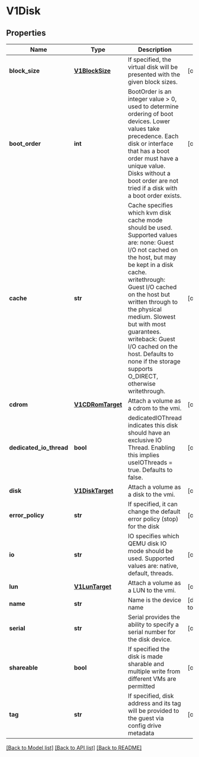 # V1Disk

## Properties
Name | Type | Description | Notes
------------ | ------------- | ------------- | -------------
**block_size** | [**V1BlockSize**](V1BlockSize.md) | If specified, the virtual disk will be presented with the given block sizes. | [optional] 
**boot_order** | **int** | BootOrder is an integer value &gt; 0, used to determine ordering of boot devices. Lower values take precedence. Each disk or interface that has a boot order must have a unique value. Disks without a boot order are not tried if a disk with a boot order exists. | [optional] 
**cache** | **str** | Cache specifies which kvm disk cache mode should be used. Supported values are: none: Guest I/O not cached on the host, but may be kept in a disk cache. writethrough: Guest I/O cached on the host but written through to the physical medium. Slowest but with most guarantees. writeback: Guest I/O cached on the host. Defaults to none if the storage supports O_DIRECT, otherwise writethrough. | [optional] 
**cdrom** | [**V1CDRomTarget**](V1CDRomTarget.md) | Attach a volume as a cdrom to the vmi. | [optional] 
**dedicated_io_thread** | **bool** | dedicatedIOThread indicates this disk should have an exclusive IO Thread. Enabling this implies useIOThreads &#x3D; true. Defaults to false. | [optional] 
**disk** | [**V1DiskTarget**](V1DiskTarget.md) | Attach a volume as a disk to the vmi. | [optional] 
**error_policy** | **str** | If specified, it can change the default error policy (stop) for the disk | [optional] 
**io** | **str** | IO specifies which QEMU disk IO mode should be used. Supported values are: native, default, threads. | [optional] 
**lun** | [**V1LunTarget**](V1LunTarget.md) | Attach a volume as a LUN to the vmi. | [optional] 
**name** | **str** | Name is the device name | [default to '']
**serial** | **str** | Serial provides the ability to specify a serial number for the disk device. | [optional] 
**shareable** | **bool** | If specified the disk is made sharable and multiple write from different VMs are permitted | [optional] 
**tag** | **str** | If specified, disk address and its tag will be provided to the guest via config drive metadata | [optional] 

[[Back to Model list]](../README.md#documentation-for-models) [[Back to API list]](../README.md#documentation-for-api-endpoints) [[Back to README]](../README.md)


